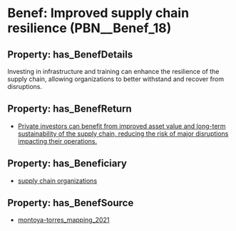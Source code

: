 # Benef: __Improved supply chain resilience__ (PBN__Benef_18)

## Property: has_BenefDetails

Investing in infrastructure and training can enhance the resilience of the supply chain, allowing organizations to better withstand and recover from disruptions.

## Property: has_BenefReturn

* [Private investors can benefit from improved asset value and long-term sustainability of the supply chain, reducing the risk of major disruptions impacting their operations.](../BenefReturn/PBN__BenefReturn_18)

## Property: has_Beneficiary

* [supply chain organizations](../Stakeholder/PBN__Stakeholder_14)

## Property: has_BenefSource

* [montoya-torres_mapping_2021](../Article/PBN__Article_4)

